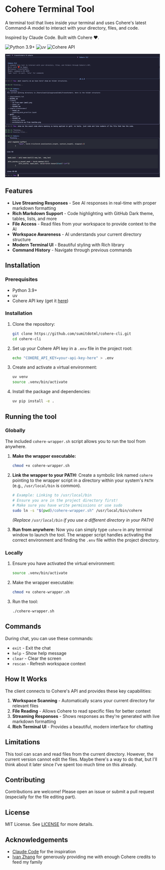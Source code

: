 # Cohere Terminal Tool

A terminal tool that lives inside your terminal and uses Cohere's latest Command-A model to interact with your directory, files, and code.

Inspired by Claude Code. Built with Cohere ❤️.

![Python 3.9+](https://img.shields.io/badge/Python-3.9%2B-blue?logo=python) ![uv](https://img.shields.io/badge/uv-0.16.0-blue?logo=astral) ![Cohere API](https://img.shields.io/badge/Cohere%20API-v2-blue?logo=cohere)

![screenshot of the tool](./assets/terminal-screenshot.png)


## Features

- **Live Streaming Responses** - See AI responses in real-time with proper markdown formatting
- **Rich Markdown Support** - Code highlighting with GitHub Dark theme, tables, lists, and more
- **File Access** - Read files from your workspace to provide context to the AI
- **Workspace Awareness** - AI understands your current directory structure
- **Modern Terminal UI** - Beautiful styling with Rich library
- **Command History** - Navigate through previous commands

## Installation

### Prerequisites

- Python 3.9+
- uv
- Cohere API key (get it [here](https://dashboard.cohere.com/api-keys))

### Installation

1. Clone the repository:
   ```bash
   git clone https://github.com/sumitdotml/cohere-cli.git
   cd cohere-cli
   ```

2. Set up your Cohere API key in a `.env` file in the project root:
   ```bash
   echo "COHERE_API_KEY=your-api-key-here" > .env
   ```

3. Create and activate a virtual environment:
   ```bash
   uv venv
   source .venv/bin/activate
   ```
   
4. Install the package and dependencies:
   ```bash
   uv pip install -e .
   ```

## Running the tool

### Globally

The included `cohere-wrapper.sh` script allows you to run the tool from anywhere.

1. **Make the wrapper executable:**
   ```bash
   chmod +x cohere-wrapper.sh
   ```

2. **Link the wrapper to your PATH:** Create a symbolic link named `cohere` pointing to the wrapper script in a directory within your system's `PATH` (e.g., `/usr/local/bin` is common).
   ```bash
   # Example: Linking to /usr/local/bin
   # Ensure you are in the project directory first!
   # Make sure you have write permissions or use sudo
   sudo ln -s "$(pwd)/cohere-wrapper.sh" /usr/local/bin/cohere
   ```
   *(Replace `/usr/local/bin` if you use a different directory in your PATH)*

3. **Run from anywhere:** Now you can simply type `cohere` in any terminal window to launch the tool. The wrapper script handles activating the correct environment and finding the `.env` file within the project directory.

### Locally

1. Ensure you have activated the virtual environment:
   ```bash
   source .venv/bin/activate
   ```

2. Make the wrapper executable:
   ```bash
   chmod +x cohere-wrapper.sh
   ```

3. Run the tool:
   ```bash
   ./cohere-wrapper.sh
   ```

## Commands

During chat, you can use these commands:

- `exit` - Exit the chat
- `help` - Show help message
- `clear` - Clear the screen
- `rescan` - Refresh workspace context

## How It Works

The client connects to Cohere's API and provides these key capabilities:

1. **Workspace Scanning** - Automatically scans your current directory for relevant files
2. **File Reading** - Allows Cohere to read specific files for better context
3. **Streaming Responses** - Shows responses as they're generated with live markdown formatting
4. **Rich Terminal UI** - Provides a beautiful, modern interface for chatting

## Limitations

This tool can scan and read files from the current directory. However, the current version cannot edit the files. Maybe there's a way to do that, but I'll think about it later since I've spent too much time on this already.

## Contributing

Contributions are welcome! Please open an issue or submit a pull request (especially for the file editing part).

## License

MIT License. See [LICENSE](LICENSE) for more details.

## Acknowledgements

- [Claude Code](https://docs.anthropic.com/en/docs/agents-and-tools/claude-code/overview) for the inspiration
- [Ivan Zhang](https://x.com/1vnzh) for generously providing me with enough Cohere credits to feed my family
